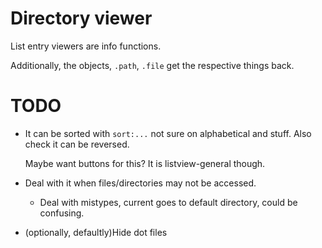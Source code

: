# Directory viewer

List entry viewers are info functions.

Additionally, the objects, `.path`, `.file` get the respective things back.

# TODO

* It can be sorted with `sort:...` not sure on alphabetical and stuff. Also
  check it can be reversed.
  
  Maybe want buttons for this? It is listview-general though.

* Deal with it when files/directories may not be accessed.

  + Deal with mistypes, current goes to default directory, could be confusing.

* (optionally, defaultly)Hide dot files
